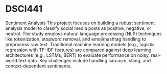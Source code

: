 # DSCI441
Sentiment Analysis
This project focuses on building a robust sentiment analysis model to classify social media posts as positive, negative, or neutral. The study employs natural language processing (NLP) techniques like tokenization, stopword removal, and emoji/hashtag handling to preprocess raw text. Traditional machine learning models (e.g., logistic regression with TF-IDF features) are compared against deep learning architectures (e.g., LSTMs, BERT) to evaluate performance on noisy, real-world text data. Key challenges include handling sarcasm, slang, and context-dependent sentiments.
